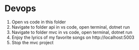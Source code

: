 # Devops
1. Open vs code in this folder
2. Navigate to folder api in vs code, open terminal, dotnet run
3. Navigate to folder mvc in vs code, open terminal, dotnet run
4. Enjoy the lyrics of my favorite songs on http://localhost:5003
5. Stop the mvc project